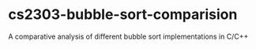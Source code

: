 # cs2303-bubble-sort-comparision
A comparative analysis of different bubble sort implementations in C/C++

